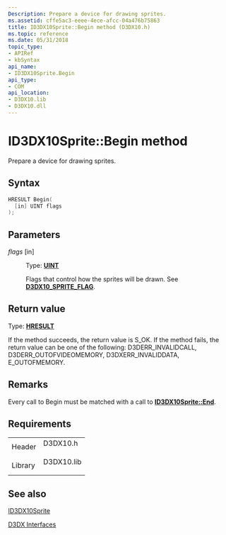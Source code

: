 ```yaml
---
Description: Prepare a device for drawing sprites.
ms.assetid: cffe5ac3-eeee-4ece-afcc-04a476b75863
title: ID3DX10Sprite::Begin method (D3DX10.h)
ms.topic: reference
ms.date: 05/31/2018
topic_type: 
- APIRef
- kbSyntax
api_name: 
- ID3DX10Sprite.Begin
api_type: 
- COM
api_location: 
- D3DX10.lib
- D3DX10.dll
---
```


# ID3DX10Sprite::Begin method

Prepare a device for drawing sprites.

## Syntax


```C++
HRESULT Begin(
  [in] UINT flags
);
```



## Parameters

<dl> <dt>

*flags* \[in\]
</dt> <dd>

Type: **[**UINT**](../winprog/windows-data-types.md)**

Flags that control how the sprites will be drawn. See [**D3DX10\_SPRITE\_FLAG**](d3dx10-sprite-flag.md).

</dd> </dl>

## Return value

Type: **[**HRESULT**](https://msdn.microsoft.com/library/Bb401631(v=MSDN.10).aspx)**

If the method succeeds, the return value is S\_OK. If the method fails, the return value can be one of the following: D3DERR\_INVALIDCALL, D3DERR\_OUTOFVIDEOMEMORY, D3DXERR\_INVALIDDATA, E\_OUTOFMEMORY.

## Remarks

Every call to Begin must be matched with a call to [**ID3DX10Sprite::End**](id3dx10sprite-end.md).

## Requirements



|                    |                                                                                       |
|--------------------|---------------------------------------------------------------------------------------|
| Header<br/>  | <dl> <dt>D3DX10.h</dt> </dl>   |
| Library<br/> | <dl> <dt>D3DX10.lib</dt> </dl> |



## See also

<dl> <dt>

[ID3DX10Sprite](id3dx10sprite.md)
</dt> <dt>

[D3DX Interfaces](d3d10-graphics-reference-d3dx10-interfaces.md)
</dt> </dl>

 

 